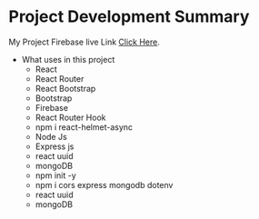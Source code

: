 # Project Development Summary

My Project Firebase live Link [Click Here](https://antora-photography.firebaseapp.com/).

* What uses in this project
  * React
  * React Router
  * React Bootstrap
  * Bootstrap
  * Firebase
  * React Router Hook
  * npm i react-helmet-async
  * Node Js
  * Express js
  * react uuid
  * mongoDB
  * npm init -y
  * npm i cors express mongodb dotenv 
  * react uuid
  * mongoDB
